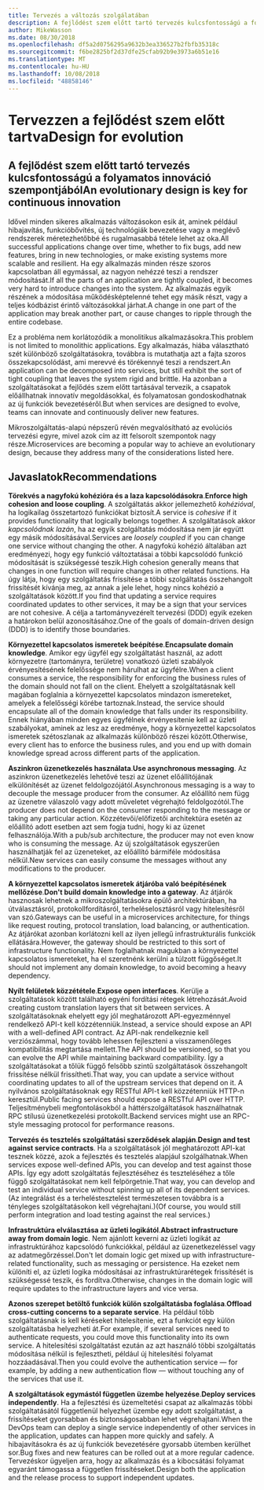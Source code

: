 ```yaml
---
title: Tervezés a változás szolgálatában
description: A fejlődést szem előtt tartó tervezés kulcsfontosságú a folyamatos innováció szempontjából.
author: MikeWasson
ms.date: 08/30/2018
ms.openlocfilehash: df5a2d0756295a9632b3ea336527b2fbfb35318c
ms.sourcegitcommit: f6be2825bf2d37dfe25cfab92b9e3973a6b51e16
ms.translationtype: MT
ms.contentlocale: hu-HU
ms.lasthandoff: 10/08/2018
ms.locfileid: "48858146"
---
```

# <a name="design-for-evolution"></a><span data-ttu-id="3ca90-103">Tervezzen a fejlődést szem előtt tartva</span><span class="sxs-lookup"><span data-stu-id="3ca90-103">Design for evolution</span></span>

## <a name="an-evolutionary-design-is-key-for-continuous-innovation"></a><span data-ttu-id="3ca90-104">A fejlődést szem előtt tartó tervezés kulcsfontosságú a folyamatos innováció szempontjából</span><span class="sxs-lookup"><span data-stu-id="3ca90-104">An evolutionary design is key for continuous innovation</span></span>

<span data-ttu-id="3ca90-105">Idővel minden sikeres alkalmazás változásokon esik át, aminek például hibajavítás, funkcióbővítés, új technológiák bevezetése vagy a meglévő rendszerek méretezhetőbbé és rugalmasabbá tétele lehet az oka.</span><span class="sxs-lookup"><span data-stu-id="3ca90-105">All successful applications change over time, whether to fix bugs, add new features, bring in new technologies, or make existing systems more scalable and resilient.</span></span> <span data-ttu-id="3ca90-106">Ha egy alkalmazás minden része szoros kapcsolatban áll egymással, az nagyon nehézzé teszi a rendszer módosítását.</span><span class="sxs-lookup"><span data-stu-id="3ca90-106">If all the parts of an application are tightly coupled, it becomes very hard to introduce changes into the system.</span></span> <span data-ttu-id="3ca90-107">Az alkalmazás egyik részének a módosítása működésképtelenné tehet egy másik részt, vagy a teljes kódbázist érintő változásokkal járhat.</span><span class="sxs-lookup"><span data-stu-id="3ca90-107">A change in one part of the application may break another part, or cause changes to ripple through the entire codebase.</span></span>

<span data-ttu-id="3ca90-108">Ez a probléma nem korlátozódik a monolitikus alkalmazásokra.</span><span class="sxs-lookup"><span data-stu-id="3ca90-108">This problem is not limited to monolithic applications.</span></span> <span data-ttu-id="3ca90-109">Egy alkalmazás, hiába választható szét különböző szolgáltatásokra, továbbra is mutathatja azt a fajta szoros összekapcsolódást, ami merevvé és törékennyé teszi a rendszert.</span><span class="sxs-lookup"><span data-stu-id="3ca90-109">An application can be decomposed into services, but still exhibit the sort of tight coupling that leaves the system rigid and brittle.</span></span> <span data-ttu-id="3ca90-110">Ha azonban a szolgáltatásokat a fejlődés szem előtt tartásával tervezik, a csapatok előállhatnak innovatív megoldásokkal, és folyamatosan gondoskodhatnak az új funkciók bevezetéséről.</span><span class="sxs-lookup"><span data-stu-id="3ca90-110">But when services are designed to evolve, teams can innovate and continuously deliver new features.</span></span> 

<span data-ttu-id="3ca90-111">Mikroszolgáltatás-alapú népszerű révén megvalósítható az evolúciós tervezési egyre, mivel azok cím az itt felsorolt szempontok nagy része.</span><span class="sxs-lookup"><span data-stu-id="3ca90-111">Microservices are becoming a popular way to achieve an evolutionary design, because they address many of the considerations listed here.</span></span>

## <a name="recommendations"></a><span data-ttu-id="3ca90-112">Javaslatok</span><span class="sxs-lookup"><span data-stu-id="3ca90-112">Recommendations</span></span>

<span data-ttu-id="3ca90-113">**Törekvés a nagyfokú kohézióra és a laza kapcsolódásokra**.</span><span class="sxs-lookup"><span data-stu-id="3ca90-113">**Enforce high cohesion and loose coupling**.</span></span> <span data-ttu-id="3ca90-114">A szolgáltatás akkor jellemezhető *kohézióval*, ha logikailag összetartozó funkciókat biztosít.</span><span class="sxs-lookup"><span data-stu-id="3ca90-114">A service is *cohesive* if it provides functionality that logically belongs together.</span></span> <span data-ttu-id="3ca90-115">A szolgáltatások akkor *kapcsolódnak lazán*, ha az egyik szolgáltatás módosítása nem jár együtt egy másik módosításával.</span><span class="sxs-lookup"><span data-stu-id="3ca90-115">Services are *loosely coupled* if you can change one service without changing the other.</span></span> <span data-ttu-id="3ca90-116">A nagyfokú kohézió általában azt eredményezi, hogy egy funkció változtatásai a többi kapcsolódó funkció módosítását is szükségessé teszik.</span><span class="sxs-lookup"><span data-stu-id="3ca90-116">High cohesion generally means that changes in one function will require changes in other related functions.</span></span> <span data-ttu-id="3ca90-117">Ha úgy látja, hogy egy szolgáltatás frissítése a többi szolgáltatás összehangolt frissítését kívánja meg, az annak a jele lehet, hogy nincs kohézió a szolgáltatások között.</span><span class="sxs-lookup"><span data-stu-id="3ca90-117">If you find that updating a service requires coordinated updates to other services, it may be a sign that your services are not cohesive.</span></span> <span data-ttu-id="3ca90-118">A célja a tartományvezérelt tervezési (DDD) egyik ezeken a határokon belül azonosításához.</span><span class="sxs-lookup"><span data-stu-id="3ca90-118">One of the goals of domain-driven design (DDD) is to identify those boundaries.</span></span>

<span data-ttu-id="3ca90-119">**Környezettel kapcsolatos ismeretek beépítése**.</span><span class="sxs-lookup"><span data-stu-id="3ca90-119">**Encapsulate domain knowledge**.</span></span> <span data-ttu-id="3ca90-120">Amikor egy ügyfél egy szolgáltatást használ, az adott környezetre (tartományra, területre) vonatkozó üzleti szabályok érvényesítésének felelőssége nem hárulhat az ügyfélre.</span><span class="sxs-lookup"><span data-stu-id="3ca90-120">When a client consumes a service, the responsibility for enforcing the business rules of the domain should not fall on the client.</span></span> <span data-ttu-id="3ca90-121">Ehelyett a szolgáltatásnak kell magában foglalnia a környezettel kapcsolatos mindazon ismereteket, amelyek a felelősségi körébe tartoznak.</span><span class="sxs-lookup"><span data-stu-id="3ca90-121">Instead, the service should encapsulate all of the domain knowledge that falls under its responsibility.</span></span> <span data-ttu-id="3ca90-122">Ennek hiányában minden egyes ügyfélnek érvényesítenie kell az üzleti szabályokat, aminek az lesz az eredménye, hogy a környezettel kapcsolatos ismeretek szétoszlanak az alkalmazás különböző részei között.</span><span class="sxs-lookup"><span data-stu-id="3ca90-122">Otherwise, every client has to enforce the business rules, and you end up with domain knowledge spread across different parts of the application.</span></span> 

<span data-ttu-id="3ca90-123">**Aszinkron üzenetkezelés használata**.</span><span class="sxs-lookup"><span data-stu-id="3ca90-123">**Use asynchronous messaging**.</span></span> <span data-ttu-id="3ca90-124">Az aszinkron üzenetkezelés lehetővé teszi az üzenet előállítójának elkülönítését az üzenet feldolgozójától.</span><span class="sxs-lookup"><span data-stu-id="3ca90-124">Asynchronous messaging is a way to decouple the message producer from the consumer.</span></span> <span data-ttu-id="3ca90-125">Az előállító nem függ az üzenetre válaszoló vagy adott műveletet végrehajtó feldolgozótól.</span><span class="sxs-lookup"><span data-stu-id="3ca90-125">The producer does not depend on the consumer responding to the message or taking any particular action.</span></span> <span data-ttu-id="3ca90-126">Közzétevői/előfizetői architektúra esetén az előállító adott esetben azt sem fogja tudni, hogy ki az üzenet felhasználója.</span><span class="sxs-lookup"><span data-stu-id="3ca90-126">With a pub/sub architecture, the producer may not even know who is consuming the message.</span></span> <span data-ttu-id="3ca90-127">Az új szolgáltatások egyszerűen használhatják fel az üzeneteket, az előállító bármiféle módosítása nélkül.</span><span class="sxs-lookup"><span data-stu-id="3ca90-127">New services can easily consume the messages without any modifications to the producer.</span></span>

<span data-ttu-id="3ca90-128">**A környezettel kapcsolatos ismeretek átjáróba való beépítésének mellőzése**.</span><span class="sxs-lookup"><span data-stu-id="3ca90-128">**Don't build domain knowledge into a gateway**.</span></span> <span data-ttu-id="3ca90-129">Az átjárók hasznosak lehetnek a mikroszolgáltatásokra épülő architektúrában, ha útválasztásról, protokollfordításról, terheléselosztásról vagy hitelesítésről van szó.</span><span class="sxs-lookup"><span data-stu-id="3ca90-129">Gateways can be useful in a microservices architecture, for things like request routing, protocol translation, load balancing, or authentication.</span></span> <span data-ttu-id="3ca90-130">Az átjárókat azonban korlátozni kell az ilyen jellegű infrastrukturális funkciók ellátására.</span><span class="sxs-lookup"><span data-stu-id="3ca90-130">However, the gateway should be restricted to this sort of infrastructure functionality.</span></span> <span data-ttu-id="3ca90-131">Nem foglalhatnak magukban a környezettel kapcsolatos ismereteket, ha el szeretnénk kerülni a túlzott függőséget.</span><span class="sxs-lookup"><span data-stu-id="3ca90-131">It should not implement any domain knowledge, to avoid becoming a heavy dependency.</span></span>

<span data-ttu-id="3ca90-132">**Nyílt felületek közzététele**.</span><span class="sxs-lookup"><span data-stu-id="3ca90-132">**Expose open interfaces**.</span></span> <span data-ttu-id="3ca90-133">Kerülje a szolgáltatások között található egyéni fordítási rétegek létrehozását.</span><span class="sxs-lookup"><span data-stu-id="3ca90-133">Avoid creating custom translation layers that sit between services.</span></span> <span data-ttu-id="3ca90-134">A szolgáltatásoknak ehelyett egy jól meghatározott API-egyezménnyel rendelkező API-t kell közzétenniük.</span><span class="sxs-lookup"><span data-stu-id="3ca90-134">Instead, a service should expose an API with a well-defined API contract.</span></span> <span data-ttu-id="3ca90-135">Az API-nak rendelkeznie kell verziószámmal, hogy tovább lehessen fejleszteni a visszamenőleges kompatibilitás megtartása mellett.</span><span class="sxs-lookup"><span data-stu-id="3ca90-135">The API should be versioned, so that you can evolve the API while maintaining backward compatibility.</span></span> <span data-ttu-id="3ca90-136">Így a szolgáltatásokat a tőlük függő felsőbb szintű szolgáltatások összehangolt frissítése nélkül frissítheti.</span><span class="sxs-lookup"><span data-stu-id="3ca90-136">That way, you can update a service without coordinating updates to all of the upstream services that depend on it.</span></span> <span data-ttu-id="3ca90-137">A nyilvános szolgáltatásoknak egy RESTful API-t kell közzétenniük HTTP-n keresztül.</span><span class="sxs-lookup"><span data-stu-id="3ca90-137">Public facing services should expose a RESTful API over HTTP.</span></span> <span data-ttu-id="3ca90-138">Teljesítménybeli megfontolásokból a háttérszolgáltatások használhatnak RPC stílusú üzenetkezelési protokollt.</span><span class="sxs-lookup"><span data-stu-id="3ca90-138">Backend services might use an RPC-style messaging protocol for performance reasons.</span></span> 

<span data-ttu-id="3ca90-139">**Tervezés és tesztelés szolgáltatási szerződések alapján**.</span><span class="sxs-lookup"><span data-stu-id="3ca90-139">**Design and test against service contracts**.</span></span> <span data-ttu-id="3ca90-140">Ha a szolgáltatások jól meghatározott API-kat tesznek közzé, azok a fejlesztés és tesztelés alapjául szolgálhatnak.</span><span class="sxs-lookup"><span data-stu-id="3ca90-140">When services expose well-defined APIs, you can develop and test against those APIs.</span></span> <span data-ttu-id="3ca90-141">Így egy adott szolgáltatás fejlesztéséhez és teszteléséhez a tőle függő szolgáltatásokat nem kell felpörgetnie.</span><span class="sxs-lookup"><span data-stu-id="3ca90-141">That way, you can develop and test an individual service without spinning up all of its dependent services.</span></span> <span data-ttu-id="3ca90-142">(Az integrálást és a terheléstesztelést természetesen továbbra is a tényleges szolgáltatásokon kell végrehajtani.)</span><span class="sxs-lookup"><span data-stu-id="3ca90-142">(Of course, you would still perform integration and load testing against the real services.)</span></span>

<span data-ttu-id="3ca90-143">**Infrastruktúra elválasztása az üzleti logikától**.</span><span class="sxs-lookup"><span data-stu-id="3ca90-143">**Abstract infrastructure away from domain logic**.</span></span> <span data-ttu-id="3ca90-144">Nem ajánlott keverni az üzleti logikát az infrastruktúrához kapcsolódó funkciókkal, például az üzenetkezeléssel vagy az adatmegőrzéssel.</span><span class="sxs-lookup"><span data-stu-id="3ca90-144">Don't let domain logic get mixed up with infrastructure-related functionality, such as messaging or persistence.</span></span> <span data-ttu-id="3ca90-145">Ha ezeket nem különíti el, az üzleti logika módosításai az infrastruktúrarétegek frissítését is szükségessé teszik, és fordítva.</span><span class="sxs-lookup"><span data-stu-id="3ca90-145">Otherwise, changes in the domain logic will require updates to the infrastructure layers and vice versa.</span></span> 

<span data-ttu-id="3ca90-146">**Azonos szerepet betöltő funkciók külön szolgáltatásba foglalása**.</span><span class="sxs-lookup"><span data-stu-id="3ca90-146">**Offload cross-cutting concerns to a separate service**.</span></span> <span data-ttu-id="3ca90-147">Ha például több szolgáltatásnak is kell kéréseket hitelesítenie, ezt a funkciót egy külön szolgáltatásba helyezheti át.</span><span class="sxs-lookup"><span data-stu-id="3ca90-147">For example, if several services need to authenticate requests, you could move this functionality into its own service.</span></span> <span data-ttu-id="3ca90-148">A hitelesítési szolgáltatást ezután az azt használó többi szolgáltatás módosítása nélkül is fejlesztheti, például új hitelesítési folyamat hozzáadásával.</span><span class="sxs-lookup"><span data-stu-id="3ca90-148">Then you could evolve the authentication service &mdash; for example, by adding a new authentication flow &mdash; without touching any of the services that use it.</span></span>

<span data-ttu-id="3ca90-149">**A szolgáltatások egymástól független üzembe helyezése**.</span><span class="sxs-lookup"><span data-stu-id="3ca90-149">**Deploy services independently**.</span></span> <span data-ttu-id="3ca90-150">Ha a fejlesztési és üzemeltetési csapat az alkalmazás többi szolgáltatásától függetlenül helyezhet üzembe egy adott szolgáltatást, a frissítéseket gyorsabban és biztonságosabban lehet végrehajtani.</span><span class="sxs-lookup"><span data-stu-id="3ca90-150">When the DevOps team can deploy a single service independently of other services in the application, updates can happen more quickly and safely.</span></span> <span data-ttu-id="3ca90-151">A hibajavításokra és az új funkciók bevezetésére gyorsabb ütemben kerülhet sor.</span><span class="sxs-lookup"><span data-stu-id="3ca90-151">Bug fixes and new features can be rolled out at a more regular cadence.</span></span> <span data-ttu-id="3ca90-152">Tervezéskor ügyeljen arra, hogy az alkalmazás és a kibocsátási folyamat egyaránt támogassa a független frissítéseket.</span><span class="sxs-lookup"><span data-stu-id="3ca90-152">Design both the application and the release process to support independent updates.</span></span>
